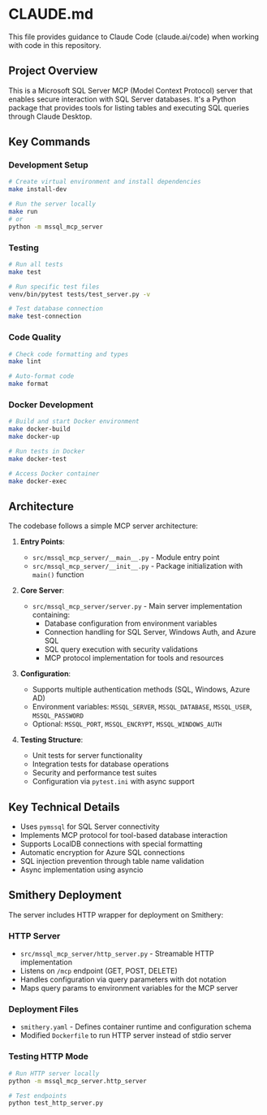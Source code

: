 # CLAUDE.md

This file provides guidance to Claude Code (claude.ai/code) when working with code in this repository.

## Project Overview

This is a Microsoft SQL Server MCP (Model Context Protocol) server that enables secure interaction with SQL Server databases. It's a Python package that provides tools for listing tables and executing SQL queries through Claude Desktop.

## Key Commands

### Development Setup
```bash
# Create virtual environment and install dependencies
make install-dev

# Run the server locally
make run
# or
python -m mssql_mcp_server
```

### Testing
```bash
# Run all tests
make test

# Run specific test files
venv/bin/pytest tests/test_server.py -v

# Test database connection
make test-connection
```

### Code Quality
```bash
# Check code formatting and types
make lint

# Auto-format code
make format
```

### Docker Development
```bash
# Build and start Docker environment
make docker-build
make docker-up

# Run tests in Docker
make docker-test

# Access Docker container
make docker-exec
```

## Architecture

The codebase follows a simple MCP server architecture:

1. **Entry Points**: 
   - `src/mssql_mcp_server/__main__.py` - Module entry point
   - `src/mssql_mcp_server/__init__.py` - Package initialization with `main()` function

2. **Core Server**: 
   - `src/mssql_mcp_server/server.py` - Main server implementation containing:
     - Database configuration from environment variables
     - Connection handling for SQL Server, Windows Auth, and Azure SQL
     - SQL query execution with security validations
     - MCP protocol implementation for tools and resources

3. **Configuration**: 
   - Supports multiple authentication methods (SQL, Windows, Azure AD)
   - Environment variables: `MSSQL_SERVER`, `MSSQL_DATABASE`, `MSSQL_USER`, `MSSQL_PASSWORD`
   - Optional: `MSSQL_PORT`, `MSSQL_ENCRYPT`, `MSSQL_WINDOWS_AUTH`

4. **Testing Structure**:
   - Unit tests for server functionality
   - Integration tests for database operations
   - Security and performance test suites
   - Configuration via `pytest.ini` with async support

## Key Technical Details

- Uses `pymssql` for SQL Server connectivity
- Implements MCP protocol for tool-based database interaction
- Supports LocalDB connections with special formatting
- Automatic encryption for Azure SQL connections
- SQL injection prevention through table name validation
- Async implementation using asyncio

## Smithery Deployment

The server includes HTTP wrapper for deployment on Smithery:

### HTTP Server
- `src/mssql_mcp_server/http_server.py` - Streamable HTTP implementation
- Listens on `/mcp` endpoint (GET, POST, DELETE)
- Handles configuration via query parameters with dot notation
- Maps query params to environment variables for the MCP server

### Deployment Files
- `smithery.yaml` - Defines container runtime and configuration schema
- Modified `Dockerfile` to run HTTP server instead of stdio server

### Testing HTTP Mode
```bash
# Run HTTP server locally
python -m mssql_mcp_server.http_server

# Test endpoints
python test_http_server.py
```